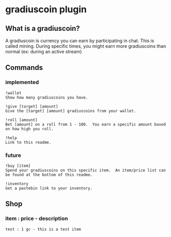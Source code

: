 # gradiuscoin plugin

## What is a gradiuscoin?
A gradiuscoin is currency you can earn by participating in chat.  This is called mining.  During specific times, you might earn more gradiuscoins than normal (ex: during an active stream)

## Commands

### implemented
```
!wallet
Show how many gradiuscoins you have.

!give [target] [amount]
Give the [target] [amount] gradiuscoins from your wallet.

!roll [amount]
Bet [amount] on a roll from 1 - 100.  You earn a specific amount based on how high you roll.

!help
Link to this readme.
```
### future
```
!buy [item]
Spend your gradiuscoins on this specific item.  An item/price list can be found at the bottom of this readme.

!inventory
Get a pastebin link to your inventory.
```
## Shop
### item : price - description
```
test : 1 gc - this is a test item
```